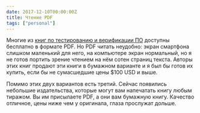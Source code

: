```yaml
---
date: 2017-12-10T00:00:00Z
title: Чтение PDF
tags: ["personal"]
---
```


Многие из [книг по тестированию и верификации
ПО](http://arzamas.academy/materials/1362) доступны бесплатно в формате PDF.
Но PDF читать неудобно: экран смартфона слишком маленький для него, на
компьютере экран нормальный, но я не готов портить зрение чтением на нём сотен
страниц текста. Авторы этих книг продают эти книги в бумажном варианте и я был
бы готов их купить, если бы не сумасшедшие цены $100 USD и выше.

Помимо этих двух вариантов есть третий. Сейчас появились небольшие
издательства, которые могут вам напечатать книгу любым тиражом. Вы им
присылаете PDF, а они вам бумажную книгу. Качество отличное, цены ниже чем у
оригинала, глаза прослужат дольше.
